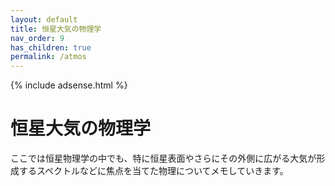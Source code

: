 ```yaml
---
layout: default
title: 恒星大気の物理学
nav_order: 9
has_children: true
permalink: /atmos
---
```


{% include adsense.html %} 

# 恒星大気の物理学

ここでは恒星物理学の中でも、特に恒星表面やさらにその外側に広がる大気が形成するスペクトルなどに焦点を当てた物理についてメモしていきます。